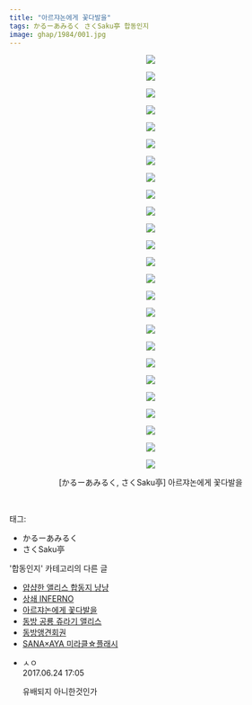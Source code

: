 ```yaml
---
title: "아르쟈논에게 꽃다발을"
tags: かるーあみるく さくSaku亭 합동인지
image: ghap/1984/001.jpg
---
```

<div class="article">
<p style="text-align: center; clear: none; float: none;"><img src="{{ site.nasurl }}/ghap/1984/001.jpg"/></p>
<p style="text-align: center; clear: none; float: none;"><img src="{{ site.nasurl }}/ghap/1984/002.jpg"/></p>
<p style="text-align: center; clear: none; float: none;"><img src="{{ site.nasurl }}/ghap/1984/003.jpg"/></p>
<p style="text-align: center; clear: none; float: none;"><img src="{{ site.nasurl }}/ghap/1984/004.jpg"/></p>
<p style="text-align: center; clear: none; float: none;"><img src="{{ site.nasurl }}/ghap/1984/005.jpg"/></p>
<p style="text-align: center; clear: none; float: none;"><img src="{{ site.nasurl }}/ghap/1984/006.jpg"/></p>
<p style="text-align: center; clear: none; float: none;"><img src="{{ site.nasurl }}/ghap/1984/007.jpg"/></p>
<p style="text-align: center; clear: none; float: none;"><img src="{{ site.nasurl }}/ghap/1984/008.jpg"/></p>
<p style="text-align: center; clear: none; float: none;"><img src="{{ site.nasurl }}/ghap/1984/009.jpg"/></p>
<p style="text-align: center; clear: none; float: none;"><img src="{{ site.nasurl }}/ghap/1984/010.jpg"/></p>
<p style="text-align: center; clear: none; float: none;"><img src="{{ site.nasurl }}/ghap/1984/011.jpg"/></p>
<p style="text-align: center; clear: none; float: none;"><img src="{{ site.nasurl }}/ghap/1984/012.jpg"/></p>
<p style="text-align: center; clear: none; float: none;"><img src="{{ site.nasurl }}/ghap/1984/013.jpg"/></p>
<p style="text-align: center; clear: none; float: none;"><img src="{{ site.nasurl }}/ghap/1984/014.jpg"/></p>
<p style="text-align: center; clear: none; float: none;"><img src="{{ site.nasurl }}/ghap/1984/015.jpg"/></p>
<p style="text-align: center; clear: none; float: none;"><img src="{{ site.nasurl }}/ghap/1984/016.jpg"/></p>
<p style="text-align: center; clear: none; float: none;"><img src="{{ site.nasurl }}/ghap/1984/017.jpg"/></p>
<p style="text-align: center; clear: none; float: none;"><img src="{{ site.nasurl }}/ghap/1984/018.jpg"/></p>
<p style="text-align: center; clear: none; float: none;"><img src="{{ site.nasurl }}/ghap/1984/019.jpg"/></p>
<p style="text-align: center; clear: none; float: none;"><img src="{{ site.nasurl }}/ghap/1984/020.jpg"/></p>
<p style="text-align: center; clear: none; float: none;"><img src="{{ site.nasurl }}/ghap/1984/021.jpg"/></p>
<p style="text-align: center; clear: none; float: none;"><img src="{{ site.nasurl }}/ghap/1984/022.jpg"/></p>
<p style="text-align: center; clear: none; float: none;"><img src="{{ site.nasurl }}/ghap/1984/023.jpg"/></p>
<p style="text-align: center; clear: none; float: none;"><img src="{{ site.nasurl }}/ghap/1984/024.jpg"/></p>
<p style="text-align: center; clear: none; float: none;"><img src="{{ site.nasurl }}/ghap/1984/025.jpg"/></p>
<p style="text-align: center; clear: none; float: none;">[かるーあみるく, さくSaku亭] 아르쟈논에게 꽃다발을</p>
<p><br/></p>
</div><div class="tagTrail">
<p>태그: </p>
<ul>
<li>かるーあみるく</li>
<li>さくSaku亭</li>
</ul>
</div><div class="another">
<p>'합동인지' 카테고리의 다른 글</p>
<ul>
<li><a href="/2016-09-06-ghap_2023">얍샵한 앨리스 합동지 냥냥</a></li>
<li><a href="/2016-09-04-ghap_1992">상쇄 INFERNO</a></li>
<li><a href="/2016-09-04-ghap_1984">아르쟈논에게 꽃다발을</a></li>
<li><a href="/2016-09-03-ghap_1979">동방 공룡 쥬라기 앨리스</a></li>
<li><a href="/2016-08-29-ghap_1906">동방앵견회권</a></li>
<li><a href="/2016-08-26-ghap_1836">SANA×AYA 미라클☆플래시</a></li>
</ul>
</div><div class="cb_module cb_fluid">
<div class="cb_wrt cb_profile">
<div class="comment">
<ul>
<li class="cb_thumb_off" id="comment15021595">
<div class="cb_comment_area">
<div class="cb_info_area">
<div class="cb_section">
<span class="cb_nick_name">ㅅㅇ</span>
</div>
<div class="cb_section">
<span class="cb_date">2017.06.24 17:05 </span>
</div>
</div>
<div class="cb_dsc_comment">
<p class="cb_dsc">
											유배되지 아니한것인가
										</p>
</div>
</div></li>
</ul>
</div>
</div><!-- commentList close -->
</div>